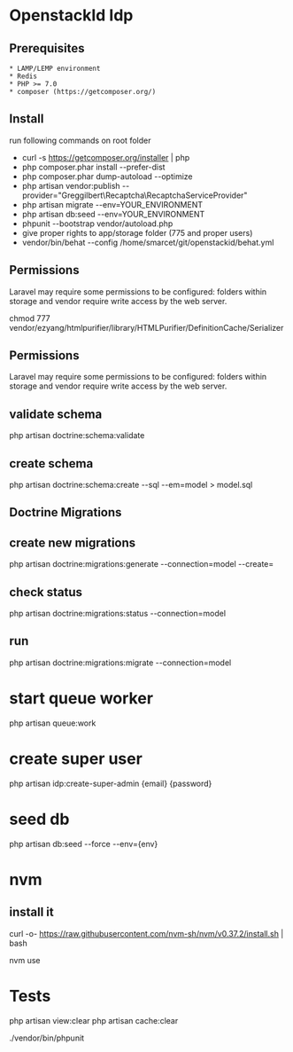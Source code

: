 # OpenstackId Idp


## Prerequisites

    * LAMP/LEMP environment
    * Redis
    * PHP >= 7.0
    * composer (https://getcomposer.org/)

## Install

run following commands on root folder
   * curl -s https://getcomposer.org/installer | php
   * php composer.phar install --prefer-dist
   * php composer.phar dump-autoload --optimize
   * php artisan vendor:publish --provider="Greggilbert\Recaptcha\RecaptchaServiceProvider"
   * php artisan migrate --env=YOUR_ENVIRONMENT
   * php artisan db:seed --env=YOUR_ENVIRONMENT
   * phpunit --bootstrap vendor/autoload.php
   * give proper rights to app/storage folder (775 and proper users)
   * vendor/bin/behat --config /home/smarcet/git/openstackid/behat.yml


## Permissions
   
Laravel may require some permissions to be configured: folders within storage and vendor require write access by the
web server. 

chmod 777 vendor/ezyang/htmlpurifier/library/HTMLPurifier/DefinitionCache/Serializer


## Permissions

Laravel may require some permissions to be configured: folders within storage and vendor require write access by the web server.   

## validate schema

php artisan doctrine:schema:validate

## create schema

php artisan doctrine:schema:create --sql --em=model > model.sql

## Doctrine Migrations

## create new migrations

php artisan doctrine:migrations:generate --connection=model --create=<table-name>

## check status
php artisan doctrine:migrations:status --connection=model

## run
php artisan doctrine:migrations:migrate --connection=model 

# start queue worker

php artisan queue:work

# create super user

php artisan idp:create-super-admin {email} {password}

# seed db

php artisan db:seed --force --env={env}

# nvm

## install it

curl -o- https://raw.githubusercontent.com/nvm-sh/nvm/v0.37.2/install.sh | bash

nvm use

# Tests

php artisan view:clear
php artisan cache:clear

./vendor/bin/phpunit